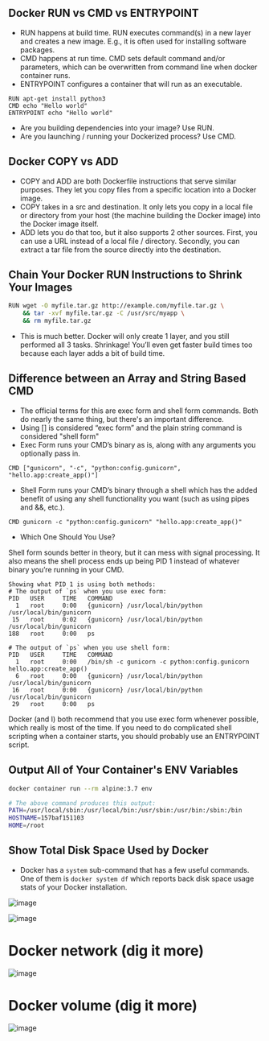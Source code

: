 ## Docker RUN vs CMD vs ENTRYPOINT

* RUN happens at build time. RUN executes command(s) in a new layer and creates a new image. E.g., it is often used for installing software packages.
* CMD happens at run time. CMD sets default command and/or parameters, which can be overwritten from command line when docker container runs.
* ENTRYPOINT configures a container that will run as an executable.

```
RUN apt-get install python3
CMD echo "Hello world"
ENTRYPOINT echo "Hello world"
```

* Are you building dependencies into your image? Use RUN.
* Are you launching / running your Dockerized process? Use CMD.

## Docker COPY vs ADD

* COPY and ADD are both Dockerfile instructions that serve similar purposes. They let you copy files from a specific location into a Docker image.
* COPY takes in a src and destination. It only lets you copy in a local file or directory from your host (the machine building the Docker image) into the Docker image itself.
* ADD lets you do that too, but it also supports 2 other sources. First, you can use a URL instead of a local file / directory. Secondly, you can extract a tar file from the source directly into the destination.

## Chain Your Docker RUN Instructions to Shrink Your Images

```bash
RUN wget -O myfile.tar.gz http://example.com/myfile.tar.gz \
    && tar -xvf myfile.tar.gz -C /usr/src/myapp \
    && rm myfile.tar.gz
```
* This is much better. Docker will only create 1 layer, and you still performed all 3 tasks. Shrinkage! You’ll even get faster build times too because each layer adds a bit of build time.

## Difference between an Array and String Based CMD

* The official terms for this are exec form and shell form commands. Both do nearly the same thing, but there's an important difference.
* Using [] is considered “exec form” and the plain string command is considered "shell form"
* Exec Form runs your CMD’s binary as is, along with any arguments you optionally pass in.

```
CMD ["gunicorn", "-c", "python:config.gunicorn", "hello.app:create_app()"]
```
* Shell Form runs your CMD’s binary through a shell which has the added benefit of using any shell functionality you want (such as using pipes and &&, etc.).

```
CMD gunicorn -c "python:config.gunicorn" "hello.app:create_app()"
```
* Which One Should You Use?

Shell form sounds better in theory, but it can mess with signal processing. It also means the shell process ends up being PID 1 instead of whatever binary you’re running in your CMD.

```
Showing what PID 1 is using both methods:
# The output of `ps` when you use exec form:
PID   USER     TIME   COMMAND
  1   root     0:00   {gunicorn} /usr/local/bin/python /usr/local/bin/gunicorn
 15   root     0:02   {gunicorn} /usr/local/bin/python /usr/local/bin/gunicorn
188   root     0:00   ps

# The output of `ps` when you use shell form:
PID   USER     TIME   COMMAND
  1   root     0:00   /bin/sh -c gunicorn -c python:config.gunicorn hello.app:create_app()
  6   root     0:00   {gunicorn} /usr/local/bin/python /usr/local/bin/gunicorn
 16   root     0:00   {gunicorn} /usr/local/bin/python /usr/local/bin/gunicorn
 29   root     0:00   ps
```
Docker (and I) both recommend that you use exec form whenever possible, which really is most of the time. If you need to do complicated shell scripting when a container starts, you should probably use an ENTRYPOINT script.

## Output All of Your Container's ENV Variables

```bash
docker container run --rm alpine:3.7 env

# The above command produces this output:
PATH=/usr/local/sbin:/usr/local/bin:/usr/sbin:/usr/bin:/sbin:/bin
HOSTNAME=157baf151103
HOME=/root
```
## Show Total Disk Space Used by Docker

* Docker has a `system` sub-command that has a few useful commands. One of them is `docker system df` which reports back disk space usage stats of your Docker installation.

![image](https://user-images.githubusercontent.com/13016162/62266833-8b0be100-b447-11e9-8dc8-ec6b37aded63.png)

![image](https://user-images.githubusercontent.com/13016162/62266934-efc73b80-b447-11e9-9435-7b08b5dc1e03.png)

# Docker network (dig it more)

![image](https://user-images.githubusercontent.com/13016162/62267533-fc4c9380-b449-11e9-842d-907ab5259ba7.png)

# Docker volume (dig it more)

![image](https://user-images.githubusercontent.com/13016162/62267566-21d99d00-b44a-11e9-91d8-275854d4b6bd.png)
